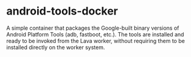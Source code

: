 android-tools-docker
====================

A simple container that packages the Google-built binary versions of
Android Platform Tools (adb, fastboot, etc.). The tools are installed and
ready to be invoked from the Lava worker, without requiring them to be
installed directly on the worker system.

